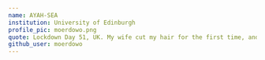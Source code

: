 ```yaml
---
name: AYAH-SEA
institution: University of Edinburgh
profile_pic: moerdowo.png 
quote: Lockdown Day 51, UK. My wife cut my hair for the first time, and it is awesome :D 
github_user: moerdowo
---
```

